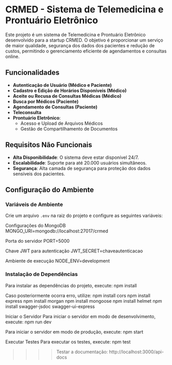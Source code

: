 # CRMED - Sistema de Telemedicina e Prontuário Eletrônico

Este projeto é um sistema de Telemedicina e Prontuário Eletrônico desenvolvido para a startup CRMED. O objetivo é proporcionar um serviço de maior qualidade, segurança dos dados dos pacientes e redução de custos, permitindo o gerenciamento eficiente de agendamentos e consultas online.

## Funcionalidades

- **Autenticação de Usuário (Médico e Paciente)**
- **Cadastro e Edição de Horários Disponíveis (Médico)**
- **Aceite ou Recusa de Consultas Médicas (Médico)**
- **Busca por Médicos (Paciente)**
- **Agendamento de Consultas (Paciente)**
- **Teleconsulta**
- **Prontuário Eletrônico**:
  - Acesso e Upload de Arquivos Médicos
  - Gestão de Compartilhamento de Documentos

## Requisitos Não Funcionais

- **Alta Disponibilidade**: O sistema deve estar disponível 24/7.
- **Escalabilidade**: Suporte para até 20.000 usuários simultâneos.
- **Segurança**: Alta camada de segurança para proteção dos dados sensíveis dos pacientes.

## Configuração do Ambiente

### Variáveis de Ambiente

Crie um arquivo `.env` na raiz do projeto e configure as seguintes variáveis:

Configurações do MongoDB
MONGO_URI=mongodb://localhost:27017/crmed

Porta do servidor
PORT=5000

Chave JWT para autenticação
JWT_SECRET=chaveautenticacao

Ambiente de execução
NODE_ENV=development

### Instalação de Dependências

Para instalar as dependências do projeto, execute:
npm install

Caso posteriormente ocorra erro, utilize:
npm install cors
npm install express
npm install morgan
npm install mongoose
npm install helmet
npm install swagger-jsdoc swagger-ui-express

Iniciar o Servidor
Para iniciar o servidor em modo de desenvolvimento, execute:
npm run dev

Para iniciar o servidor em modo de produção, execute:
npm start

Executar Testes
Para executar os testes, execute:
npm test

>>>> Testar a documentação:
http://localhost:3000/api-docs
